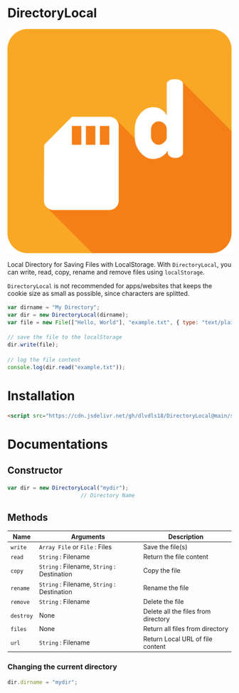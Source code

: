 # DirectoryLocal

![DirectoryLocal](directorylocal.png)

Local Directory for Saving Files with LocalStorage.
With `DirectoryLocal`, you can write, read, copy, rename and remove files using `localStorage`.

`DirectoryLocal` is not recommended for apps/websites that keeps the cookie size as small as possible,
since characters are splitted.

```js
var dirname = "My Directory";
var dir = new DirectoryLocal(dirname);
var file = new File(["Hello, World"], "example.txt", { type: "text/plain" });

// save the file to the localStorage
dir.write(file);

// log the file content
console.log(dir.read("example.txt"));
```

# Installation

```html
<script src="https://cdn.jsdelivr.net/gh/dlvdls18/DirectoryLocal@main/src/directorylocal.js"></script>
```

# Documentations

## Constructor

```js
var dir = new DirectoryLocal("mydir");
                       // Directory Name
```

## Methods

|   Name    |                Arguments                    |             Description             |
|-----------|---------------------------------------------|-------------------------------------|
| `write`   | `Array File` or `File` : Files              | Save the file(s)                    |
| `read`    | `String` : Filename                         | Return the file content             |
| `copy`    | `String` : Filename, `String` : Destination | Copy the file                       |
| `rename`  | `String` : Filename, `String` : Destination | Rename the file                     |
| `remove`  | `String` : Filename                         | Delete the file                     |
| `destroy` | None                                        | Delete all the files from directory |
| `files`   | None                                        | Return all files from directory     |
| `url`     | `String` : Filename                         | Return Local URL of file content    |


### Changing the current directory

```js
dir.dirname = "mydir";
```
